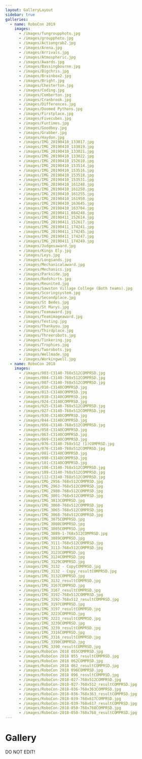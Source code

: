 ```yaml
---
layout: GalleryLayout
sidebar: true
galleries:
  - name: RoboCon 2019
    images:
      - /images/fungroupphoto.jpg
      - /images/groupphoto.jpg
      - /images/Actiongrab2.jpg
      - /images/Arena.jpg
      - /images/Arrivals.jpg
      - /images/Atmospheric.jpg
      - /images/Awards.jpg
      - /images/Bassingbourne.jpg
      - /images/Bigchris.jpg
      - /images/Brainbox2.jpg
      - /images/Bright.jpg
      - /images/Chesterton.jpg
      - /images/Coding.jpg
      - /images/Comberton.jpg
      - /images/Cranbrook.jpg
      - /images/Differences.jpg
      - /images/Doomed Pythons.jpg
      - /images/Firstplace.jpg
      - /images/Fivecubes.jpg
      - /images/Funtimes.jpg
      - /images/Goodboy.jpg
      - /images/Grabber.jpg
      - /images/Haydon.jpg
      - /images/IMG_20190410_133017.jpg
      - /images/IMG_20190410_133019.jpg
      - /images/IMG_20190410_133021.jpg
      - /images/IMG_20190410_133022.jpg
      - /images/IMG_20190410_152610.jpg
      - /images/IMG_20190410_153514.jpg
      - /images/IMG_20190410_153516.jpg
      - /images/IMG_20190410_153518.jpg
      - /images/IMG_20190410_153531.jpg
      - /images/IMG_20190410_161248.jpg
      - /images/IMG_20190410_161250.jpg
      - /images/IMG_20190410_161255.jpg
      - /images/IMG_20190410_161950.jpg
      - /images/IMG_20190410_163645.jpg
      - /images/IMG_20190410_163704.jpg
      - /images/IMG_20190411_084248.jpg
      - /images/IMG_20190411_152614.jpg
      - /images/IMG_20190411_152617.jpg
      - /images/IMG_20190411_174241.jpg
      - /images/IMG_20190411_174245.jpg
      - /images/IMG_20190411_174247.jpg
      - /images/IMG_20190411_174249.jpg
      - /images/Judgesaward.jpg
      - /images/Kings Ely.jpg
      - /images/Leys.jpg
      - /images/Longsands.jpg
      - /images/Mechanicalaward.jpg
      - /images/Mechanics.jpg
      - /images/Parkside.jpg
      - /images/Redshirts.jpg
      - /images/Reunited.jpg
      - /images/Sawston Village College (Both teams).jpg
      - /images/Scoringsystem.jpg
      - /images/Secondplace.jpg
      - /images/St Bedes.jpg
      - /images/St Marys.jpg
      - /images/Teamaward.jpg
      - /images/Teamimageaward.jpg
      - /images/Testing.jpg
      - /images/Thankyou.jpg
      - /images/Thirdplace.jpg
      - /images/Threerobots.jpg
      - /images/Tinkering.jpg
      - /images/Trophies.jpg
      - /images/Tworobots.jpg
      - /images/Wellmade.jpg
      - /images/Workingwell.jpg
  - name: RoboCon 2018
    images:
      - /images/003-C3140-768x512COMPRSD.jpg
      - /images/004-C3140-768x512COMPRSD.jpg
      - /images/007-C3140-768x512COMPRSD.jpg
      - /images/010-C3140COMPRSD.jpg
      - /images/013-C3140COMPRSD.jpg
      - /images/018-C3140COMPRSD.jpg
      - /images/024-C3140COMPRSD.jpg
      - /images/025-C3140-768x512COMPRSD.jpg
      - /images/027-C3140-768x512COMPRSD.jpg
      - /images/030-C3140COMPRSD.jpg
      - /images/044-C3140COMPRSD.jpg
      - /images/056-C3140-768x512COMPRSD.jpg
      - /images/058-C3140COMPRSD.jpg
      - /images/063-C3140COMPRSD.jpg
      - /images/069-C3140COMPRSD.jpg
      - /images/076-C3140-768x512 (1)COMPRSD.jpg
      - /images/076-C3140-768x512COMPRSD.jpg
      - /images/081-C3140COMPRSD.jpg
      - /images/098-C3140COMPRSD.jpg
      - /images/101-C3140COMPRSD.jpg
      - /images/106-C3140-768x512COMPRSD.jpg
      - /images/109-C3140-768x512COMPRSD.jpg
      - /images/112-C3140-768x512COMPRSD.jpg
      - /images/IMG_2956-768x512COMPRSD.jpg
      - /images/IMG_2963-768x512COMPRSD.jpg
      - /images/IMG_2980-768x512COMPRSD.jpg
      - /images/IMG_3001-768x512COMPRSD.jpg
      - /images/IMG_3013COMPRSD.jpg
      - /images/IMG_3060-768x512COMPRSD.jpg
      - /images/IMG_3065-768x512COMPRSD.jpg
      - /images/IMG_3068-768x512COMPRSD.jpg
      - /images/IMG_3075COMPRSD.jpg
      - /images/IMG_3080COMPRSD.jpg
      - /images/IMG_3085COMPRSD.jpg
      - /images/IMG_3089-1-768x512COMPRSD.jpg
      - /images/IMG_3089COMPRSD.jpg
      - /images/IMG_3111-768x512COMPRSD.jpg
      - /images/IMG_3113-768x512COMPRSD.jpg
      - /images/IMG_3123COMPRSD.jpg
      - /images/IMG_3124COMPRSD.jpg
      - /images/IMG_3129COMPRSD.jpg
      - /images/IMG_3132 - CopyCOMPRSD.jpg
      - /images/IMG_3132 - Copy_resultCOMPRSD.jpg
      - /images/IMG_3132COMPRSD.jpg
      - /images/IMG_3132_resultCOMPRSD.jpg
      - /images/IMG_3167COMPRSD.jpg
      - /images/IMG_3167_resultCOMPRSD.jpg
      - /images/IMG_3192-768x512COMPRSD.jpg
      - /images/IMG_3192-768x512_resultCOMPRSD.jpg
      - /images/IMG_3197COMPRSD.jpg
      - /images/IMG_3197_resultCOMPRSD.jpg
      - /images/IMG_3223COMPRSD.jpg
      - /images/IMG_3223_resultCOMPRSD.jpg
      - /images/IMG_3239COMPRSD.jpg
      - /images/IMG_3239_resultCOMPRSD.jpg
      - /images/IMG_3316COMPRSD.jpg
      - /images/IMG_3316_resultCOMPRSD.jpg
      - /images/IMG_3390COMPRSD.jpg
      - /images/IMG_3390_resultCOMPRSD.jpg
      - /images/RoboCon 2018 055COMPRSD.jpg
      - /images/RoboCon 2018 055_resultCOMPRSD.jpg
      - /images/RoboCon 2018 062COMPRSD.jpg
      - /images/RoboCon 2018 062_resultCOMPRSD.jpg
      - /images/RoboCon 2018 096COMPRSD.jpg
      - /images/RoboCon 2018 096_resultCOMPRSD.jpg
      - /images/RoboCon-2018-027-768x512COMPRSD.jpg
      - /images/RoboCon-2018-027-768x512_resultCOMPRSD.jpg
      - /images/RoboCon-2018-036-768x363COMPRSD.jpg
      - /images/RoboCon-2018-036-768x363_resultCOMPRSD.jpg
      - /images/RoboCon-2018-039-768x617COMPRSD.jpg
      - /images/RoboCon-2018-039-768x617_resultCOMPRSD.jpg
      - /images/RoboCon-2018-050-768x768COMPRSD.jpg
      - /images/RoboCon-2018-050-768x768_resultCOMPRSD.jpg
---
```


# Gallery

DO NOT EDIT!

